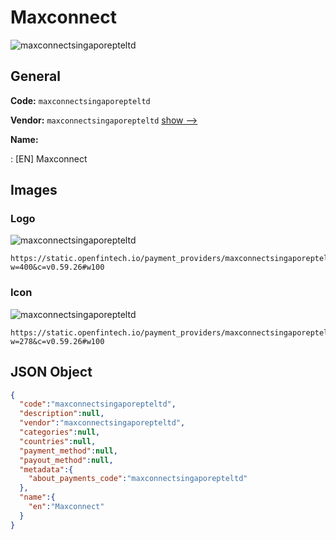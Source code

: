 
# Maxconnect 
![maxconnectsingaporepteltd](https://static.openfintech.io/payment_providers/maxconnectsingaporepteltd/logo.png?w=400&c=v0.59.26#w100)  

## General 
 
**Code:** `maxconnectsingaporepteltd` 
 
**Vendor:** `maxconnectsingaporepteltd` [show -->](/vendors/maxconnectsingaporepteltd/) 
 
**Name:** 
 
:	[EN] Maxconnect 
 

## Images 

### Logo 
 
![maxconnectsingaporepteltd](https://static.openfintech.io/payment_providers/maxconnectsingaporepteltd/logo.png?w=400&c=v0.59.26#w100)  

```
https://static.openfintech.io/payment_providers/maxconnectsingaporepteltd/logo.png?w=400&c=v0.59.26#w100
```  

### Icon 
 
![maxconnectsingaporepteltd](https://static.openfintech.io/payment_providers/maxconnectsingaporepteltd/icon.png?w=278&c=v0.59.26#w100)  

```
https://static.openfintech.io/payment_providers/maxconnectsingaporepteltd/icon.png?w=278&c=v0.59.26#w100
```  

## JSON Object 

```json
{
  "code":"maxconnectsingaporepteltd",
  "description":null,
  "vendor":"maxconnectsingaporepteltd",
  "categories":null,
  "countries":null,
  "payment_method":null,
  "payout_method":null,
  "metadata":{
    "about_payments_code":"maxconnectsingaporepteltd"
  },
  "name":{
    "en":"Maxconnect"
  }
}
```  
